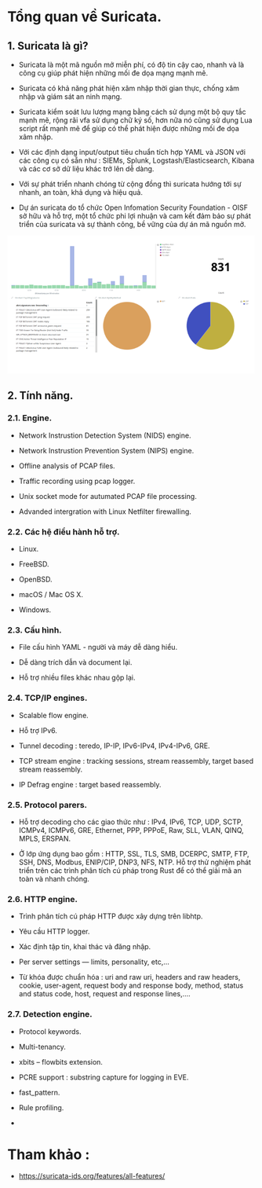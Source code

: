 # Tổng quan về Suricata.

## 1. Suricata là gì?

- Suricata là một mã nguồn mở miễn phí, có độ tin cậy cao, nhanh và là công cụ giúp phát hiện những mối đe dọa mạng mạnh mẽ.

- Suricata có khả năng phát hiện xâm nhập thời gian thực, chống xâm nhập và giám sát an ninh mạng.

- Suricata kiểm soát lưu lượng mạng bằng cách sử dụng một bộ quy tắc mạnh mẽ, rộng rãi vfa sử dụng chữ ký số, hơn nữa nó cũng sử dụng Lua script rất mạnh mẽ để giúp có thể phát hiện được những mối đe dọa xâm nhập.

- Với các định dạng input/output tiêu chuẩn tích hợp YAML và JSON với các công cụ có sẵn như  : SIEMs, Splunk, Logstash/Elasticsearch, Kibana và các cơ sở dữ liệu khác trở lên dễ dàng.

- Với sự phát triển nhanh chóng từ cộng đồng thì suricata hướng tới sự nhanh, an toàn, khả dụng và hiệu quả.

- Dự án suricata do tổ chức Open Infomation Security Foundation - OISF sở hữu và hỗ trợ, một tổ chức phi lợi nhuận và cam kết đảm bảo sự phát triển của suricata và sự thành công, bề vững của dự án mã nguồn mở.

![suricata](/images/suricata.png)

## 2. Tính năng.

### 2.1. Engine.

- Network Instrustion Detection System (NIDS) engine.

- Network Instrustion Prevention System (NIPS) engine.

- Offline analysis of PCAP files.

- Traffic recording using pcap logger.

- Unix socket mode for autumated PCAP file processing.

- Advanded intergration with Linux Netfilter firewalling.

### 2.2. Các hệ điều hành hỗ trợ.

- Linux.

- FreeBSD.

- OpenBSD.

- macOS / Mac OS X.

- Windows.

### 2.3. Cấu hình.

- File cấu hình YAML - người và máy dễ dàng hiểu.

- Dễ dàng trích dẫn và document lại.

- Hỗ trợ nhiều files khác nhau gộp lại.

### 2.4. TCP/IP engines.

- Scalable flow engine.

- Hỗ trợ IPv6.

- Tunnel decoding : teredo, IP-IP, IPv6-IPv4, IPv4-IPv6, GRE.

- TCP stream engine : tracking sessions, stream reassembly, target based stream reassembly.

- IP Defrag engine : target based reassembly.

### 2.5. Protocol parers.

- Hỗ trợ decoding cho các giao thức như : IPv4, IPv6, TCP, UDP, SCTP, ICMPv4, ICMPv6, GRE, Ethernet, PPP, PPPoE, Raw, SLL, VLAN, QINQ, MPLS, ERSPAN.

- Ở lớp ứng dụng bao gồm : HTTP, SSL, TLS, SMB, DCERPC, SMTP, FTP, SSH, DNS, Modbus, ENIP/CIP, DNP3, NFS, NTP. Hỗ trợ thử nghiệm phát triển trên các trình phân tích cú pháp trong Rust để có thể giải mã an toàn và nhanh chóng.

### 2.6. HTTP engine.

- Trình phân tích cú pháp HTTP được xây dựng trên libhtp.

- Yêu cầu HTTP logger.

- Xác định tập tin, khai thác và đăng nhập.

- Per server settings — limits, personality, etc,...

- Từ khóa được chuẩn hóa : uri and raw uri, headers and raw headers, cookie, user-agent, request body and response body, method, status and status code, host, request and response lines,....

### 2.7. Detection engine.

- Protocol keywords.

- Multi-tenancy.

- xbits – flowbits extension.

- PCRE support : substring capture for logging in EVE.

- fast_pattern.

- Rule profiling.

- 


# Tham khảo :

- https://suricata-ids.org/features/all-features/